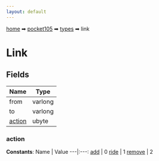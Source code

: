 ```yaml
---
layout: default
---
```


[home](/) ➡ [pocket105](/protocol/pocket105) ➡ [types](/protocol/pocket105/types) ➡ link

# Link

## Fields

Name | Type
---|---
from | varlong
to | varlong
[action](#action) | ubyte

### action

**Constants**:
Name | Value
---|:---:
[add](action_add) | 0
[ride](action_ride) | 1
[remove](action_remove) | 2

